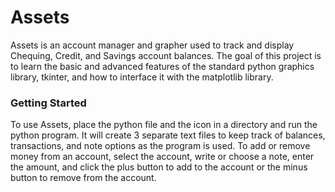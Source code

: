 # **Assets**
Assets is an account manager and grapher used to track and display Chequing, Credit, and Savings account balances. The goal of this project is to learn the basic and advanced features of the standard python graphics library, tkinter, and how to interface it with the matplotlib library.

### Getting Started
To use Assets, place the python file and the icon in a directory and run the python program. It will create 3 separate text files to keep track of balances, transactions, and note options as the program is used. To add or remove money from an account, select the account, write or choose a note, enter the amount, and click the plus button to add to the account or the minus button to remove from the account.